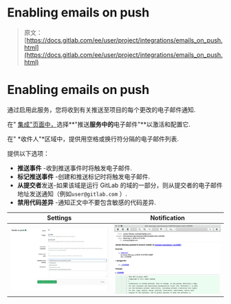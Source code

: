 # Enabling emails on push

> 原文：[https://docs.gitlab.com/ee/user/project/integrations/emails_on_push.html](https://docs.gitlab.com/ee/user/project/integrations/emails_on_push.html)

# Enabling emails on push[](#enabling-emails-on-push "Permalink")

通过启用此服务，您将收到有关推送至项目的每个更改的电子邮件通知.

在" [集成"页面中，](overview.html#accessing-integrations)选择**"推送**服务中的**电子邮件"**以激活和配置它.

在" *收件人"*区域中，提供用空格或换行符分隔的电子邮件列表.

提供以下选项：

*   **推送事件** -收到推送事件时将触发电子邮件.
*   **标记推送事件** -创建和推送标记时将触发电子邮件.
*   **从提交者**发送-如果该域是运行 GitLab 的域的一部分，则从提交者的电子邮件地址发送通知（例如`user@gitlab.com` ）.
*   **禁用代码差异** -通知正文中不要包含敏感的代码差异.

| Settings | Notification |
| --- | --- |
| [![Email on push service settings](img/b4a1ffd094e753d655825c1385561991.png)](img/emails_on_push_service.png) | [![Email on push notification](img/906ca69aaf7c7a7f53479eb595f83ec0.png)](img/emails_on_push_email.png) |